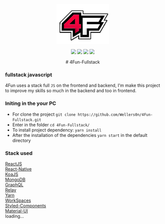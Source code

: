 <p align="center">
    <img src="./4fun.png" height="130"/>
</p>
<p align="center">
    <img src="https://img.shields.io/github/package-json/v/wellers0n/4fun-fullstack.svg"/>
    <img src="https://img.shields.io/github/last-commit/wellers0n/4fun-fullstack.svg"/>
    <img src="https://img.shields.io/github/license/wellers0n/4fun-fullstack.svg"/>
    <a href="https://twitter.com/wellers0n_" target="_blank">
        <img src="https://img.shields.io/twitter/url/https/wellers0n_.svg?style=social"/>
    </a>
</p>

<p align="center">
    # 4Fun-Fullstack
<p/>
 

  ### fullstack javascript  
  
   4Fun uses a stack full `JS` on the frontend and backend,
   I'm make this project to improve my skills so much in the
   backend and too in frontend.
  
### Initing in the your PC

- For clone the project `git clone https://github.com/Wellers0n/4Fun-Fullstack.git`
- Enter in the folder `cd 4Fun-Fullstack/`
- To install project dependency: `yarn install`
- After the installation of the dependencies `yarn start` in the default directory

### Stack used

[ReactJS](https://reactjs.org/)<br/>
[React-Native](https://facebook.github.io/react-native/)<br/>
[KoaJS](https://koajs.com/)<br/>
[MongoDB](https://www.mongodb.com/)<br/>
[GraphQL](https://graphql.org/)<br/>
[Relay](https://relay.dev/)<br/>
[Yarn](https://yarnpkg.com/en/)<br/>
[WorkSpaces](https://yarnpkg.com/lang/en/docs/workspaces/)<br/>
[Styled-Components](https://www.styled-components.com/)<br/>
[Material-UI](https://material-ui.com/)<br/>
loading...
